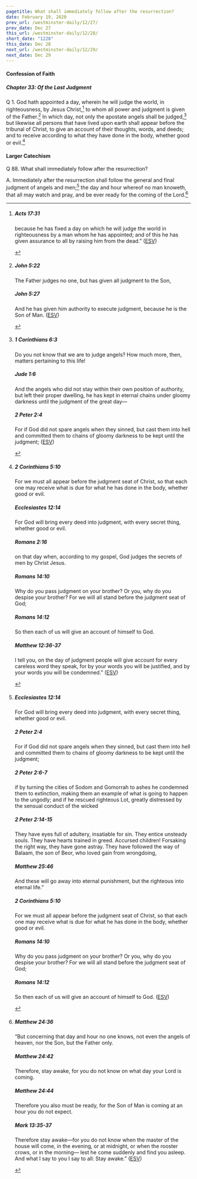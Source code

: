 ```yaml
---
pagetitle: What shall immediately follow after the resurrection?
date: February 19, 2020
prev_url: /westminster-daily/12/27/
prev_date: Dec 27
this_url: /westminster-daily/12/28/
short_date: "1228"
this_date: Dec 28
next_url: /westminster-daily/12/29/
next_date: Dec 29
---
```


#### Confession of Faith

##### Chapter 33: Of the Last Judgment

<span class="q">Q 1.</span> God hath appointed a day, wherein he will judge the world, in righteousness, by Jesus Christ,[^fnref:wcf1] to whom all power and judgment is given of the Father.[^fnref:wcf2] In which day, not only the apostate angels shall be judged,[^fnref:wcf3] but likewise all persons that have lived upon earth shall appear before the tribunal of Christ, to give an account of their thoughts, words, and deeds; and to receive according to what they have done in the body, whether good or evil.[^fnref:wcf4]

[^fnref:wcf1]: <div class="esv"><h5>Acts 17:31</h5> <div class="esv-text"><p id="p44017031.01-1">because he has fixed a day on which he will judge the world in righteousness by a man whom he has appointed; and of this he has given assurance to all by raising him from the dead.&#8221;  (<a href="http://www.esv.org" class="copyright">ESV</a>)</p> </div> </div>

[^fnref:wcf2]: <div class="esv"><h5>John 5:22</h5> <div class="esv-text"><p id="p43005022.01-1"><span class="woc">The Father judges no one, but has given all judgment to the Son,</span></p> </div><h5>John 5:27</h5> <div class="esv-text"><p id="p43005027.01-2"><span class="woc">And he has given him authority to execute judgment, because he is the Son of Man.</span>  (<a href="http://www.esv.org" class="copyright">ESV</a>)</p> </div> </div>

[^fnref:wcf3]: <div class="esv"><h5>1 Corinthians 6:3</h5> <div class="esv-text"><p id="p46006003.01-1">Do you not know that we are to judge angels? How much more, then, matters pertaining to this life!</p> </div><h5>Jude 1:6</h5> <div class="esv-text"><p id="p65001006.01-2">And the angels who did not stay within their own position of authority, but left their proper dwelling, he has kept in eternal chains under gloomy darkness until the judgment of the great day&#8212;</p> </div><h5>2 Peter 2:4</h5> <div class="esv-text"><p id="p61002004.01-3">For if God did not spare angels when they sinned, but cast them into hell and committed them to chains of gloomy darkness to be kept until the judgment;  (<a href="http://www.esv.org" class="copyright">ESV</a>)</p> </div> </div>

[^fnref:wcf4]: <div class="esv"><h5>2 Corinthians 5:10</h5> <div class="esv-text"><p id="p47005010.01-1">For we must all appear before the judgment seat of Christ, so that each one may receive what is due for what he has done in the body, whether good or evil.</p> </div><h5>Ecclesiastes 12:14</h5> <div class="esv-text"><p id="p21012014.01-2">For God will bring every deed into judgment, with every secret thing, whether good or evil.</p> </div><h5>Romans 2:16</h5> <div class="esv-text"><p id="p45002016.01-3">on that day when, according to my gospel, God judges the secrets of men by Christ Jesus.</p> </div><h5>Romans 14:10</h5> <div class="esv-text"><p id="p45014010.01-4">Why do you pass judgment on your brother? Or you, why do you despise your brother? For we will all stand before the judgment seat of God;</p> </div><h5>Romans 14:12</h5> <div class="esv-text"><p class="same-paragraph" id="p45014012.01-5">So then each of us will give an account of himself to God.</p> </div><h5>Matthew 12:36-37</h5> <div class="esv-text"><p id="p40012036.01-6"><span class="woc">I tell you, on the day of judgment people will give account for every careless word they speak,</span> <span class="woc">for by your words you will be justified, and by your words you will be condemned.&#8221;</span>  (<a href="http://www.esv.org" class="copyright">ESV</a>)</p> </div> </div>


#### Larger Catechism

<span class="q">Q 88.</span> What shall immediately follow after the resurrection?

<span class="q">A.</span> Immediately after the resurrection shall follow the general and final judgment of angels and men;[^fnref:wlc1] the day and hour whereof no man knoweth, that all may watch and pray, and be ever ready for the coming of the Lord.[^fnref:wlc2]


[^fnref:wlc1]: <div class="esv"><h5>Ecclesiastes 12:14</h5> <div class="esv-text"><p id="p21012014.01-1">For God will bring every deed into judgment, with every secret thing, whether good or evil.</p> </div><h5>2 Peter 2:4</h5> <div class="esv-text"><p id="p61002004.01-2">For if God did not spare angels when they sinned, but cast them into hell and committed them to chains of gloomy darkness to be kept until the judgment;</p> </div><h5>2 Peter 2:6-7</h5> <div class="esv-text"><p id="p61002006.01-3">if by turning the cities of Sodom and Gomorrah to ashes he condemned them to extinction, making them an example of what is going to happen to the ungodly; and if he rescued righteous Lot, greatly distressed by the sensual conduct of the wicked</p> </div><h5>2 Peter 2:14-15</h5> <div class="esv-text"><p id="p61002014.01-4">They have eyes full of adultery, insatiable for sin. They entice unsteady souls. They have hearts trained in greed. Accursed children! Forsaking the right way, they have gone astray. They have followed the way of Balaam, the son of Beor, who loved gain from wrongdoing,</p> </div><h5>Matthew 25:46</h5> <div class="esv-text"><p id="p40025046.01-5"><span class="woc">And these will go away into eternal punishment, but the righteous into eternal life.&#8221;</span></p> </div><h5>2 Corinthians 5:10</h5> <div class="esv-text"><p id="p47005010.01-6">For we must all appear before the judgment seat of Christ, so that each one may receive what is due for what he has done in the body, whether good or evil.</p> </div><h5>Romans 14:10</h5> <div class="esv-text"><p id="p45014010.01-7">Why do you pass judgment on your brother? Or you, why do you despise your brother? For we will all stand before the judgment seat of God;</p> </div><h5>Romans 14:12</h5> <div class="esv-text"><p class="same-paragraph" id="p45014012.01-8">So then each of us will give an account of himself to God.  (<a href="http://www.esv.org" class="copyright">ESV</a>)</p> </div> </div>

[^fnref:wlc2]: <div class="esv"><h5>Matthew 24:36</h5> <div class="esv-text"> <p id="p40024036.08-1"><span class="woc">&#8220;But concerning that day and hour no one knows, not even the angels of heaven, nor the Son, but the Father only.</span></p> </div><h5>Matthew 24:42</h5> <div class="esv-text"><p id="p40024042.01-2"><span class="woc">Therefore, stay awake, for you do not know on what day your Lord is coming.</span></p> </div><h5>Matthew 24:44</h5> <div class="esv-text"><p id="p40024044.01-3"><span class="woc">Therefore you also must be ready, for the Son of Man is coming at an hour you do not expect.</span></p> </div><h5>Mark 13:35-37</h5> <div class="esv-text"><p id="p41013035.01-4"><span class="woc">Therefore stay awake&#8212;for you do not know when the master of the house will come, in the evening, or at midnight, or when the rooster crows, or in the morning&#8212;</span> <span class="woc">lest he come suddenly and find you asleep.</span> <span class="woc">And what I say to you I say to all: Stay awake.&#8221;</span>  (<a href="http://www.esv.org" class="copyright">ESV</a>)</p> </div> </div>

